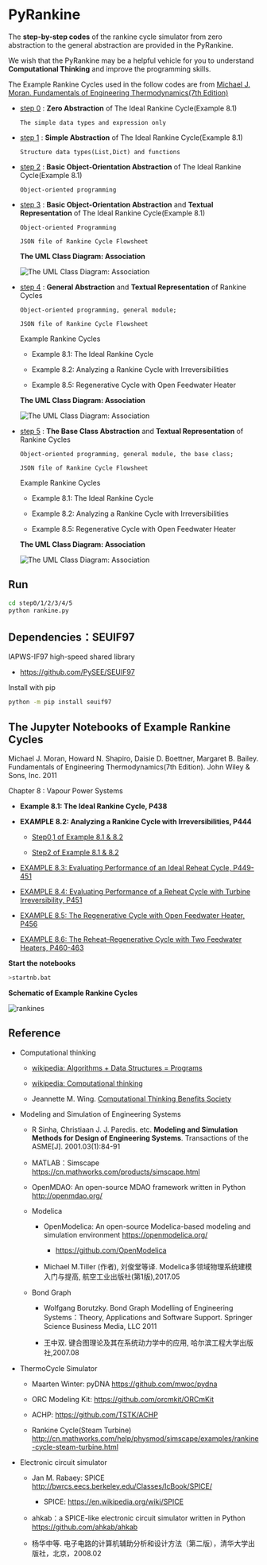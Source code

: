# PyRankine

The **step-by-step codes** of the rankine cycle simulator from zero abstraction to the general abstraction are provided in the  PyRankine.
 
We wish that the PyRankine may be a helpful vehicle for  you to understand **Computational Thinking** and improve the programming skills.

The Example Rankine Cycles used in the follow codes are from [Michael J. Moran. Fundamentals of Engineering Thermodynamics(7th Edition)](#the-jupyter-notebooks-of-example-rankine-cycles) 

* [step 0](./step0) :  **Zero Abstraction** of The Ideal Rankine Cycle(Example 8.1)

      The simple data types and expression only 

* [step 1](./step1)  : **Simple Abstraction** of The Ideal Rankine Cycle(Example 8.1)

      Structure data types(List,Dict) and functions
      
* [step 2](./step2) : **Basic Object-Orientation Abstraction** of The Ideal Rankine Cycle(Example 8.1) 

      Object-oriented programming 
     
* [step 3](./step3)  : **Basic Object-Orientation Abstraction**  and **Textual Representation** of The Ideal Rankine Cycle(Example 8.1)
     
      Object-oriented Programming 
      
      JSON file of Rankine Cycle Flowsheet

     **The UML Class Diagram: Association**

     ![The UML Class Diagram: Association](./step3/uml/packages.svg)  
                        
* [step 4](./step4) : **General Abstraction** and **Textual Representation** of Rankine Cycles
      
      Object-oriented programming, general module; 
      
      JSON file of Rankine Cycle Flowsheet
      
    Example Rankine Cycles    
   
    * Example 8.1: The Ideal Rankine Cycle
      
    * Example 8.2: Analyzing a Rankine Cycle with Irreversibilities
      
    * Example 8.5: Regenerative Cycle with Open Feedwater Heater  

     **The UML Class Diagram: Association**

    ![The UML Class Diagram: Association](./step4/uml/packages.svg)  
 
* [step 5](./step5) : **The Base Class Abstraction**  and **Textual Representation** of Rankine Cycles

      Object-oriented programming, general module, the base class; 
      
      JSON file of Rankine Cycle Flowsheet 
    
    Example Rankine Cycles    
   
    * Example 8.1: The Ideal Rankine Cycle
      
    * Example 8.2: Analyzing a Rankine Cycle with Irreversibilities
      
    * Example 8.5: Regenerative Cycle with Open Feedwater Heater 
    
    **The UML Class Diagram: Association**

    ![The UML Class Diagram: Association](./step5/uml/packages.svg)

 
## Run

```bash
cd step0/1/2/3/4/5
python rankine.py
``` 

## Dependencies：SEUIF97

IAPWS-IF97 high-speed shared library

  * https://github.com/PySEE/SEUIF97

Install with pip
```bash
python -m pip install seuif97
```

## The Jupyter Notebooks of Example Rankine Cycles

Michael J. Moran, Howard N. Shapiro, Daisie D. Boettner, Margaret B. Bailey. Fundamentals of Engineering Thermodynamics(7th Edition). John Wiley & Sons, Inc. 2011

Chapter 8 : Vapour Power Systems 

* **Example 8.1: The Ideal Rankine Cycle, P438**

* **EXAMPLE 8.2: Analyzing a Rankine Cycle with Irreversibilities,  P444**

    * [Step0,1 of Example 8.1 & 8.2 ](http://nbviewer.jupyter.org/github/PySEE/PyRankine/blob/master/notebook/RankineCycle81-82-Step0-1.ipynb)

    * [Step2 of Example 8.1 & 8.2 ](http://nbviewer.jupyter.org/github/PySEE/PyRankine/blob/master/notebook/RankineCycle81-82-Step2-OOP.ipynb)

* [EXAMPLE 8.3: Evaluating Performance of an Ideal Reheat Cycle, P449-451](http://nbviewer.jupyter.org/github/PySEE/PyRankine/blob/master/notebook/RankineCycle83-84-Step0.ipynb)

* [EXAMPLE 8.4: Evaluating Performance of a Reheat Cycle with Turbine Irreversibility, P451](http://nbviewer.jupyter.org/github/PySEE/PyRankine/blob/master/notebook/RankineCycle83-84-Step0.ipynb)

* [EXAMPLE 8.5: The Regenerative Cycle with Open Feedwater Heater, P456](http://nbviewer.jupyter.org/github/PySEE/PyRankine/blob/master/notebook/RankineCycle85-Step0.ipynb)

* [EXAMPLE 8.6: The Reheat–Regenerative Cycle with Two Feedwater Heaters, P460-463](http://nbviewer.jupyter.org/github/PySEE/PyRankine/blob/master/notebook/RankineCycle86-Step0.ipynb)

**Start the notebooks**

```bash
>startnb.bat
```

**Schematic of Example Rankine Cycles**

![rankines](./notebook/img/rankines.jpg)

## Reference

* Computational thinking

  * [wikipedia: Algorithms + Data Structures = Programs]( https://en.wikipedia.org/wiki/Algorithms_%2B_Data_Structures_%3D_Programs)

  * [wikipedia: Computational thinking]( https://en.wikipedia.org/wiki/Computational_thinking)

  * Jeannette M. Wing. [Computational Thinking Benefits Society]( http://socialissues.cs.toronto.edu/index.html%3Fp=279.html)

* Modeling and Simulation of Engineering Systems

  * R Sinha, Christiaan J. J. Paredis. etc. **Modeling and Simulation Methods for Design of Engineering Systems**. Transactions of the ASME[J]. 2001.03(1):84-91
 
  * MATLAB：Simscape https://cn.mathworks.com/products/simscape.html  

  * OpenMDAO: An open-source MDAO framework written in Python  http://openmdao.org/

  * Modelica
  
    * OpenModelica: An open-source Modelica-based modeling and simulation environment https://openmodelica.org/

      * https://github.com/OpenModelica

    * Michael M.Tiller (作者),  刘俊堂等译. Modelica多领域物理系统建模入门与提高, 航空工业出版社(第1版),2017.05

  * Bond Graph
    * Wolfgang Borutzky. Bond Graph Modelling of Engineering Systems：Theory, Applications and Software Support. Springer Science Business Media, LLC 2011

    * 王中双. 键合图理论及其在系统动力学中的应用, 哈尔滨工程大学出版社,2007.08

* ThermoCycle Simulator 

    * Maarten Winter: pyDNA https://github.com/mwoc/pydna

    * ORC Modeling Kit: https://github.com/orcmkit/ORCmKit

    * ACHP: https://github.com/TSTK/ACHP 

    * Rankine Cycle(Steam Turbine) http://cn.mathworks.com/help/physmod/simscape/examples/rankine-cycle-steam-turbine.html

*  Electronic circuit simulator 

   * Jan M. Rabaey: SPICE http://bwrcs.eecs.berkeley.edu/Classes/IcBook/SPICE/

      * SPICE: https://en.wikipedia.org/wiki/SPICE

   * ahkab：a SPICE-like electronic circuit simulator written in Python https://github.com/ahkab/ahkab

   * 杨华中等. 电子电路的计算机辅助分析和设计方法（第二版），清华大学出版社，北京，2008.02

